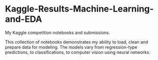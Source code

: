 # Kaggle-Results-Machine-Learning-and-EDA
My Kaggle competition notebooks and submissions. 

This collection of notebooks demonstrates my ability to load, clean and prepare data for modeling. 
The models vary from regression-type predictions, to classifications, to computer vision using neural networks.
